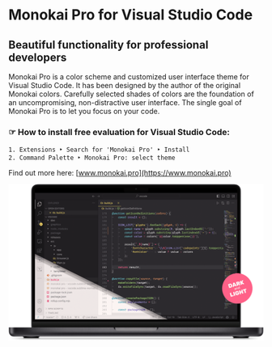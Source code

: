 Monokai Pro for Visual Studio Code
==================================

Beautiful functionality for professional developers
---------------------------------------------------

Monokai Pro is a color scheme and customized user interface theme for Visual Studio Code. It has been designed by the author of the original Monokai colors. Carefully selected shades of colors are the foundation of an uncompromising, non-distractive user interface. The single goal of Monokai Pro is to let you focus on your code.

### ☞ How to install free evaluation for Visual Studio Code:

```
1. Extensions ‣ Search for 'Monokai Pro' ‣ Install
2. Command Palette ‣ Monokai Pro: select theme
```

Find out more here: [www.monokai.pro](https://www.monokai.pro)

![Monokai Pro](https://raw.githubusercontent.com/Monokai/monokai-pro-vscode/master/img/monokai-pro.png)